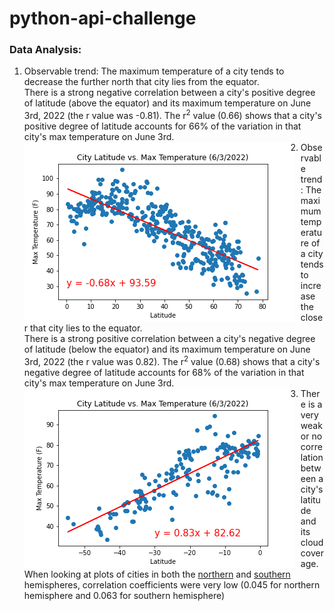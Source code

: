 # python-api-challenge

### Data Analysis:

1. Observable trend: The maximum temperature of a city tends to decrease the further north that city lies from the equator.</br> There is a strong negative correlation between a city's positive degree of latitude (above the equator) and its maximum temperature on June 3rd, 2022 (the r value was -0.81). The r<sup>2</sup> value (0.66) shows that a city's positive degree of latitude accounts for 66% of the variation in that city's max temperature on June 3rd.
   <img src="https://github.com/mbruns13/python-api-challenge/blob/main/output_data/northern_lat_temp_plot.png?raw=true"
     alt="Scatter plot of City Latitudes (>=0) and Max Temperature on 6/3/22"
     style="float: left; margin-right: 10px;" />
2. Observable trend: The maximum temperature of a city tends to increase the closer that city lies to the equator.</br>There is a strong positive correlation between a city's negative degree of latitude (below the equator) and its maximum temperature on June 3rd, 2022 (the r value was 0.82). The r<sup>2</sup> value (0.68) shows that a city's negative degree of latitude accounts for 68% of the variation in that city's max temperature on June 3rd.
   <img src="https://github.com/mbruns13/python-api-challenge/blob/main/output_data/southern_lat_temp_plot.png?raw=true"
     alt="Scatter plot of City Latitudes (<0) and Max Temperature on 6/3/22"
     style="float: left; margin-right: 10px;" />
3. There is a very weak or no correlation between a city's latitude and its cloud coverage. When looking at plots of cities in both the [northern](output_data/northern_lat_cloudiness_plot.png) and [southern](output_data/southern_lat_cloudiness_plot.png) hemispheres, correlation coefficients were very low (0.045 for northern hemisphere and 0.063 for southern hemisphere)

